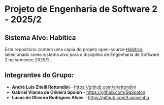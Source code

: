# Projeto de Engenharia de Software 2 - 2025/2

## Sistema Alvo: Habitica

Este repositório contém uma cópia do projeto open-source [Habitica](https://github.com/HabitRPG/habitica), selecionado como sistema alvo para a disciplina de Engenharia de Software 2 no semestre 2025/2.

## Integrantes do Grupo:

*   **André Luis Zitelli Rettondini** - https://github.com/alrettondini
*   **Gabriel Vianna de Oliveira Spolon** - https://github.com/GaSpolon
*   **Lucas de Oliveira Rodrigues Alves** - https://github.com/Lusquiinha
